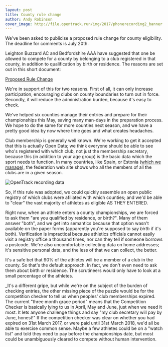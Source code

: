 ```yaml
---
layout: post
title: County rule change
author: Andy Robinson
cover_image: http://file.opentrack.run/img/2017/phonerecording2_banner.jpg
---
```


We've been asked to publicise a proposed rule change for county eligibility.  The deadline for comments is July 20th.  

Leighton Buzzard AC and Bedfordshire AAA have suggested that one be allowed to compete for a county by belonging to a club registered in that county, in addition to qualification by birth or residence. The reasons are set out in this short document:

<a href="http://file.opentrack.run/docs/2017/rule21change.pdf">Proposed Rule Change</a>

We're in support of this for two reasons.  First of all, it can only increase participation, encouraging clubs on county boundaries to turn out in force.  Secondly, it will reduce the administration burden, because it's easy to check.   

We've helped six counties manage their entries and prepare for their championships this May, saving many man-days in the preparation process.  We hope to do the same for more counties next season, and we have a pretty good idea by now where time goes and what creates headaches.

Club membership is generally well known.  We're working to get it accepted that this is actually Open Data; we think everyone should be able to see who's registered with which club, not just the membership secretary, because this (in addition to your age group) is the basic data which the sport needs to function.  In many countries, like Spain, or Estonia ([which we manage](https://estonia.opentrack.run/)), the federation web site shows who all the members of all the clubs are in a given season.

![OpenTrack recording data](http://file.opentrack.run/img/2017/phonerecording2_banner.jpg)

So, if this rule was adopted, we could quickly assemble an open public registry of which clubs were afiliated with which counties; and we'd be able to "clear" the vast majority of athletes as eligible AS THEY ENTERED.  

Right now, when an athlete enters a county championships, we are forced to ask them "are you qualified by residence, or birth?".  Many of them answer "both", and we get into semantics because that option wasn't available on the paper forms (apparently you're supposed to say *birth* if it's both).  Verification is impractical because athletics officials cannot easily visit a registry office a thousand times, nor can they tell if someone borrows a postcode. We're also uncomfortable collecting data on home addresses; it's sensitive personal data, and the less of that we can collect, the better.

It's a safe bet that 90% of the athletes will be a member of a club in the county.  So that's the default approach.  In fact, we don't even need to ask them about birth or residence. The scrutineers would only have to look at a small percentage of the athletes.

_It's a different gripe, but while we're on the subject of the burden of checking entries, the other missing piece of the puzzle would be for the competition checker to tell us when peoples' club memberships expired.  The current "three month grace period" means that the Competition Checker is basically lying to us in April, May and June, just when we need it most. It lets anyone challenge things and say "my club secretary will pay by June, honest!"  If the competition checker was clear on whether you had expired on 31st March 2017, or were paid until 31st March 2018, we'd all be able to exercise common sense.  Maybe a few athletes could be on a "watch list" and told they need to pay before the championships date, but most could be unambiguously cleared to compete without human intervention.

